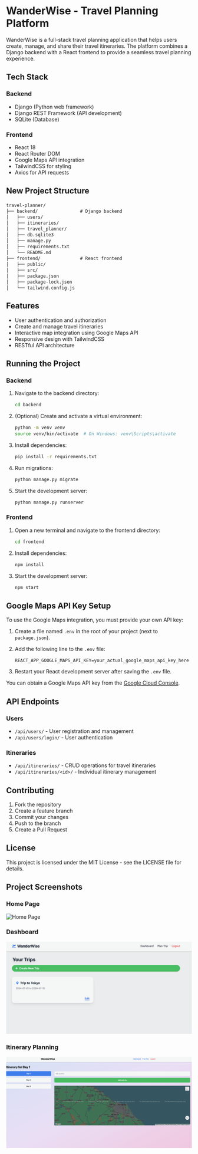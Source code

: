# WanderWise - Travel Planning Platform

WanderWise is a full-stack travel planning application that helps users create, manage, and share their travel itineraries. The platform combines a Django backend with a React frontend to provide a seamless travel planning experience.

## Tech Stack

### Backend
- Django (Python web framework)
- Django REST Framework (API development)
- SQLite (Database)

### Frontend
- React 18
- React Router DOM
- Google Maps API integration
- TailwindCSS for styling
- Axios for API requests

## New Project Structure

```
travel-planner/
├── backend/                # Django backend
│   ├── users/
│   ├── itineraries/
│   ├── travel_planner/
│   ├── db.sqlite3
│   ├── manage.py
│   ├── requirements.txt
│   └── README.md
├── frontend/               # React frontend
│   ├── public/
│   ├── src/
│   ├── package.json
│   ├── package-lock.json
│   └── tailwind.config.js
```

## Features

- User authentication and authorization
- Create and manage travel itineraries
- Interactive map integration using Google Maps API
- Responsive design with TailwindCSS
- RESTful API architecture

## Running the Project

### Backend
1. Navigate to the backend directory:
   ```bash
   cd backend
   ```
2. (Optional) Create and activate a virtual environment:
   ```bash
   python -m venv venv
   source venv/bin/activate  # On Windows: venv\Scripts\activate
   ```
3. Install dependencies:
   ```bash
   pip install -r requirements.txt
   ```
4. Run migrations:
   ```bash
   python manage.py migrate
   ```
5. Start the development server:
   ```bash
   python manage.py runserver
   ```

### Frontend
1. Open a new terminal and navigate to the frontend directory:
   ```bash
   cd frontend
   ```
2. Install dependencies:
   ```bash
   npm install
   ```
3. Start the development server:
   ```bash
   npm start
   ```

## Google Maps API Key Setup

To use the Google Maps integration, you must provide your own API key:

1. Create a file named `.env` in the root of your project (next to `package.json`).
2. Add the following line to the `.env` file:

   ```
   REACT_APP_GOOGLE_MAPS_API_KEY=your_actual_google_maps_api_key_here
   ```

3. Restart your React development server after saving the `.env` file.

You can obtain a Google Maps API key from the [Google Cloud Console](https://console.cloud.google.com/apis/credentials).

## API Endpoints

### Users
- `/api/users/` - User registration and management
- `/api/users/login/` - User authentication

### Itineraries
- `/api/itineraries/` - CRUD operations for travel itineraries
- `/api/itineraries/<id>/` - Individual itinerary management

## Contributing

1. Fork the repository
2. Create a feature branch
3. Commit your changes
4. Push to the branch
5. Create a Pull Request

## License

This project is licensed under the MIT License - see the LICENSE file for details.

## Project Screenshots

### Home Page
![Home Page](images/homePage.png)

### Dashboard
![Dashboard](images/dashboard.png)

### Itinerary Planning
![Itinerary Planning](images/itinerary.png)
